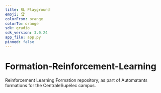 ```yaml
---
title: RL Playground
emoji: 🏆
colorFrom: orange
colorTo: orange
sdk: gradio
sdk_version: 3.0.24
app_file: app.py
pinned: false
---
```


# Formation-Reinforcement-Learning
Reinforcement Learning Formation repository, as part of Automatants formations for the CentraleSupélec campus.


